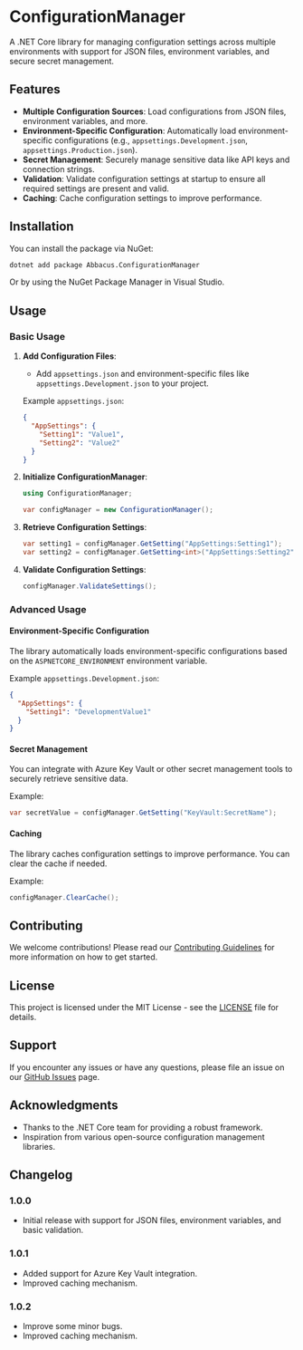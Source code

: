 # ConfigurationManager

A .NET Core library for managing configuration settings across multiple environments with support for JSON files, environment variables, and secure secret management.

## Features

- **Multiple Configuration Sources**: Load configurations from JSON files, environment variables, and more.
- **Environment-Specific Configuration**: Automatically load environment-specific configurations (e.g., `appsettings.Development.json`, `appsettings.Production.json`).
- **Secret Management**: Securely manage sensitive data like API keys and connection strings.
- **Validation**: Validate configuration settings at startup to ensure all required settings are present and valid.
- **Caching**: Cache configuration settings to improve performance.

## Installation

You can install the package via NuGet:

```bash
dotnet add package Abbacus.ConfigurationManager
```

Or by using the NuGet Package Manager in Visual Studio.

## Usage

### Basic Usage

1. **Add Configuration Files**:
   - Add `appsettings.json` and environment-specific files like `appsettings.Development.json` to your project.

   Example `appsettings.json`:
   ```json
   {
     "AppSettings": {
       "Setting1": "Value1",
       "Setting2": "Value2"
     }
   }
   ```

2. **Initialize ConfigurationManager**:
   ```csharp
   using ConfigurationManager;

   var configManager = new ConfigurationManager();
   ```

3. **Retrieve Configuration Settings**:
   ```csharp
   var setting1 = configManager.GetSetting("AppSettings:Setting1");
   var setting2 = configManager.GetSetting<int>("AppSettings:Setting2");
   ```

4. **Validate Configuration Settings**:
   ```csharp
   configManager.ValidateSettings();
   ```

### Advanced Usage

#### Environment-Specific Configuration

The library automatically loads environment-specific configurations based on the `ASPNETCORE_ENVIRONMENT` environment variable.

Example `appsettings.Development.json`:
```json
{
  "AppSettings": {
    "Setting1": "DevelopmentValue1"
  }
}
```

#### Secret Management

You can integrate with Azure Key Vault or other secret management tools to securely retrieve sensitive data.

Example:
```csharp
var secretValue = configManager.GetSetting("KeyVault:SecretName");
```

#### Caching

The library caches configuration settings to improve performance. You can clear the cache if needed.

Example:
```csharp
configManager.ClearCache();
```

## Contributing

We welcome contributions! Please read our [Contributing Guidelines](CONTRIBUTING.md) for more information on how to get started.

## License

This project is licensed under the MIT License - see the [LICENSE](LICENSE) file for details.

## Support

If you encounter any issues or have any questions, please file an issue on our [GitHub Issues](https://github.com/birupakhya2000/ConfigurationManager/issues) page.

## Acknowledgments

- Thanks to the .NET Core team for providing a robust framework.
- Inspiration from various open-source configuration management libraries.

## Changelog

### 1.0.0
- Initial release with support for JSON files, environment variables, and basic validation.

### 1.0.1
- Added support for Azure Key Vault integration.
- Improved caching mechanism.

### 1.0.2
- Improve some minor bugs.
- Improved caching mechanism.
